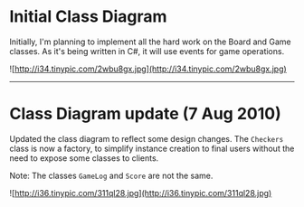 # Initial Class Diagram #

Initially, I'm planning to implement all the hard work on the Board and Game classes. As it's being written in C#, it will use events for game operations.

![http://i34.tinypic.com/2wbu8gx.jpg](http://i34.tinypic.com/2wbu8gx.jpg)


---


# Class Diagram update (7 Aug 2010) #

Updated the class diagram to reflect some design changes. The `Checkers` class is now a factory, to simplify instance creation to final users without the need to expose some classes to clients.

Note: The classes `GameLog` and `Score` are not the same.

![http://i36.tinypic.com/311ql28.jpg](http://i36.tinypic.com/311ql28.jpg)